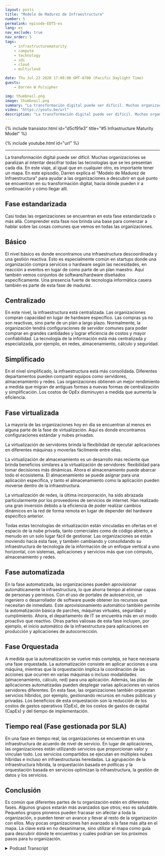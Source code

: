 ```yaml
---
layout: posts
title: "Modelo de Madurez de Infraestructura"
number: 5
permalink: episode-EDT5-es
lang: es
nav_exclude: true
nav_order: 5
tags:
    - infrastructurematurity
    - compute
    - technology
    - sdi
    - cloud
    - multicloud

date: Thu Jul 23 2020 17:00:00 GMT-0700 (Pacific Daylight Time)
guests:
    - Darren W Pulsipher

img: thumbnail.png
image: thumbnail.png
summary: "La transformación digital puede ser difícil. Muchas organizaciones se paralizan al intentar descifrar todas las tecnologías que se les presentan cada día. En este viaje, como en cualquier otro, es importante tener un mapa. En este episodio, Darren explica el Modelo de Madurez de Infraestructura para ayudar a las organizaciones a descubrir dónde se encuentran en su transformación digital, hacia dónde pueden ir a continuación y cómo llegar allí."
video: "https://youtu.be/url"
description: "La transformación digital puede ser difícil. Muchas organizaciones se paralizan al intentar descifrar todas las tecnologías que se les presentan cada día. En este viaje, como en cualquier otro, es importante tener un mapa. En este episodio, Darren explica el Modelo de Madurez de Infraestructura para ayudar a las organizaciones a descubrir dónde se encuentran en su transformación digital, hacia dónde pueden ir a continuación y cómo llegar allí."
---
```


<div>
{% include transistor.html id="d5cf91e3" title="#5 Infrastructure Maturity Model" %}

{% include youtube.html id="url" %}
</div>

---

La transformación digital puede ser difícil. Muchas organizaciones se paralizan al intentar descifrar todas las tecnologías que se les presentan cada día. En este viaje, al igual que en cualquier otro, es importante tener un mapa. En este episodio, Darren explica el "Modelo de Madurez de Infraestructura" para ayudar a las organizaciones a descubrir en qué punto se encuentran en su transformación digital, hacia dónde pueden ir a continuación y cómo llegar allí.

## Fase estandarizada

Casi todas las organizaciones se encuentran en esta fase estandarizada o más allá. Comprender esta fase nos brinda una base para comenzar a hablar sobre las cosas comunes que vemos en todas las organizaciones.

## Básico

El nivel básico es donde encontramos una infraestructura descoordinada y una gestión reactiva. Esto es especialmente común en startups donde una organización compra servicios o hardware según las necesidades, en reacción a eventos en lugar de como parte de un plan maestro. Aquí también vemos conjuntos de software/hardware diseñados específicamente. Una presencia fuerte de tecnología informática casera también es parte de esta fase de madurez.

## Centralizado

En este nivel, la infraestructura está centralizada. Las organizaciones compran capacidad en lugar de hardware específico. Las compras ya no son reactivas, sino parte de un plan a largo plazo. Normalmente, la organización tendrá configuraciones de servidor comunes para poder comprar en grandes cantidades y lograr eficiencia de costos y mayor confiabilidad. La tecnología de la información está más centralizada y especializada, por ejemplo, en redes, almacenamiento, cálculo y seguridad.

## Simplificado

En el nivel simplificado, la infraestructura está más consolidada. Diferentes departamentos pueden compartir equipos como servidores, almacenamiento y redes. Las organizaciones obtienen un mejor rendimiento a medida que migran de antiguas formas a nuevas formas de centralización y simplificación. Los costos de OpEx disminuyen a medida que aumenta la eficiencia.

## Fase virtualizada

La mayoría de las organizaciones hoy en día se encuentran al menos en alguna parte de la fase de virtualización. Aquí es donde encontramos configuraciones estándar y nubes privadas.

La virtualización de servidores brinda la flexibilidad de ejecutar aplicaciones en diferentes máquinas y moverlas fácilmente entre ellas.

La virtualización de almacenamiento es un desarrollo más reciente que brinda beneficios similares a la virtualización de servidores: flexibilidad para tomar decisiones más dinámicas. Ahora el almacenamiento puede abarcar todo el ecosistema. El almacenamiento se puede asignar para una aplicación específica, y tanto el almacenamiento como la aplicación pueden moverse dentro de la infraestructura.

La virtualización de redes, la última incorporación, ha sido abrazada particularmente por los proveedores de servicios de internet. Han realizado una gran inversión debido a la eficiencia de poder realizar cambios dinámicos en la red de forma remota en lugar de depender del hardware específico anterior.

Todas estas tecnologías de virtualización están vinculadas en ofertas en el espacio de la nube privada, tanto comerciales como de código abierto, a menudo en un solo lugar fácil de gestionar. Las organizaciones se están moviendo hacia esta fase, y también cambiando y consolidando su infraestructura de tecnología de la información de un enfoque vertical a uno horizontal, con sistemas, aplicaciones y servicios más que con cómputo, almacenamiento y redes.

## Fase automatizada

En la fase automatizada, las organizaciones pueden aprovisionar automáticamente la infraestructura, lo que ahorra tiempo al eliminar capas de personas y permisos. Con el uso de portales de autoservicio, un ingeniero o desarrollador de software puede obtener los recursos que necesitan de inmediato. Este aprovisionamiento automático también permite la automatización básica de parches, máquinas virtuales, seguridad y cumplimiento. Ahora, el departamento de IT se encuentra más en un modo proactivo que reactivo. Otras partes valiosas de esta fase incluyen, por ejemplo, el inicio automático de la infraestructura para aplicaciones en producción y aplicaciones de autocorrección.

## Fase Orquestada

A medida que la automatización se vuelve más compleja, se hace necesaria una fase orquestada. La automatización consiste en aplicar acciones a una máquina, mientras que la orquestación implica la coordinación de las acciones que ocurren en varias máquinas o incluso modalidades (almacenamiento, cálculo, red) para una aplicación. Además, las pilas de aplicaciones automatizadas pueden desplegar varias aplicaciones en varios servidores diferentes. En esta fase, las organizaciones también orquestan servicios híbridos, por ejemplo, gestionando recursos en nubes públicas y privadas. Los beneficios de esta orquestación son la reducción de los costos de gastos operativos (OpEx), de los costos de gastos de capital (CapEx) y del tiempo de implementación.

## Tiempo real (Fase gestionada por SLA)

En una fase en tiempo real, las organizaciones se encuentran en una infraestructura de acuerdo de nivel de servicio. En lugar de aplicaciones, las organizaciones están utilizando servicios que proporcionan valor y vinculan todo. Los servicios compartidos se ejecutan en múltiples nubes híbridas e incluso en infraestructuras heredadas. La agrupación de la infraestructura híbrida, la orquestación basada en políticas y la orquestación basada en servicios optimizan la infraestructura, la gestión de datos y los servicios.

## Conclusión

Es común que diferentes partes de tu organización estén en diferentes fases. Algunos grupos estarán más avanzados que otros; eso es saludable. Pequeños grupos pioneros pueden fracasar sin afectar a toda la organización, o pueden tener un avance y llevar al resto de la organización con ellos. Muy pocas organizaciones han avanzado a la fase más alta en el mapa. La clave está en no desanimarse, sino utilizar el mapa como guía para descubrir dónde te encuentras y cuáles podrían ser los próximos pasos para tu organización.



<details>
<summary> Podcast Transcript </summary>

<p></p>

</details>

